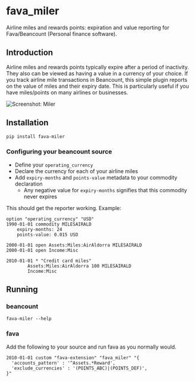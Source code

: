 # fava_miler
Airline miles and rewards points: expiration and value reporting for Fava/Beancount
(Personal finance software).

## Introduction
Airline miles and rewards points typically expire after a period of inactivity. They
also can be viewed as having a value in a currency of your choice. If you track airline
mile transactions in Beancount, this simple plugin reports on the value of miles and
their expiry date. This is particularly useful if you have miles/points on many airlines
or businesses.

![Screenshot: Miler](https://images2.imgbox.com/7f/84/rnlNN133_o.png)

## Installation
```bash
pip install fava-miler
```

### Configuring your beancount source
- Define your `operating_currency`
- Declare the currency for each of your airline miles
- Add `expiry-months` and `points-value` metadata to your commodity declaration
  - Any negative value for `expiry-months` signifies that this commodity never expires

This should get the reporter working. Example:

```
option "operating_currency" "USD"
1990-01-01 commodity MILESAIRALD
    expiry-months: 24
    points-value: 0.015 USD

2000-01-01 open Assets:Miles:AirAldorra MILESAIRALD
2000-01-01 open Income:Misc

2010-01-01 * "Credit card miles"
        Assets:Miles:AirAldorra 100 MILESAIRALD
        Income:Misc
```

## Running

### beancount
```
fava-miler --help
```

### fava
Add the following to your source and run fava as you normally would.

```
2010-01-01 custom "fava-extension" "fava_miler" "{
  'accounts_pattern' : '^Assets.*Reward',
  'exclude_currencies' : '(POINTS_ABC)|(POINTS_DEF)',
}"
```
